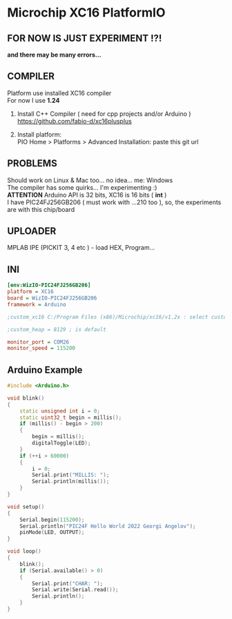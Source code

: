# Microchip XC16 PlatformIO

## FOR NOW IS JUST EXPERIMENT !?! <br> 
**and there may be many errors...**


## COMPILER<br>
Platform use installed XC16 compiler<br>
For now I use **1.24**

1. Install C++ Compiler ( need for cpp projects and/or Arduino )<br>
https://github.com/fabio-d/xc16plusplus

2. Install platform:<br>
PIO Home > Platforms > Advanced Installation: paste this git url

## PROBLEMS<br>
Should work on Linux & Mac too... no idea...  me: Windows<br>
The compiler has some quirks... I'm experimenting :)<br>
**ATTENTION** Arduino API is 32 bits, XC16 is 16 bits ( **int** )<br>
I have PIC24FJ256GB206 ( must work with ...210 too ), so, the experiments are with this chip/board<br>

## UPLOADER<br>
MPLAB IPE (PICKIT 3, 4 etc ) - load HEX, Program...

## INI
```ini
[env:WizIO-PIC24FJ256GB206]
platform = XC16
board = WizIO-PIC24FJ256GB206
framework = Arduino

;custom_xc16 C:/Program Files (x86)/Microchip/xc16/v1.2x : select custom version

;custom_heap = 8129 ; is default

monitor_port = COM26
monitor_speed = 115200
```

## Arduino Example
```cpp
#include <Arduino.h>

void blink()
{
    static unsigned int i = 0;
    static uint32_t begin = millis();
    if (millis() - begin > 200)
    {
        begin = millis();
        digitalToggle(LED);
    }
    if (++i > 60000)
    {
        i = 0;
        Serial.print("MILLIS: ");
        Serial.println(millis());
    }
}

void setup()
{
    Serial.begin(115200);
    Serial.println("PIC24F Hello World 2022 Georgi Angelov");
    pinMode(LED, OUTPUT);
}

void loop()
{
    blink();
    if (Serial.available() > 0)
    {
        Serial.print("CHAR: ");
        Serial.write(Serial.read());
        Serial.println();
    }
}
```

